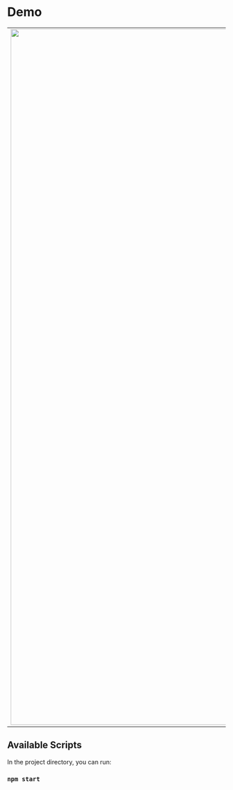 # Demo

| | | |
|:-------------------------:|:-------------------------:|:-------------------------:|
|<img width="1604" alt="screen shot 2017-08-07 at 12 18 15 pm" src="https://github.com/aak-301/Madmachines-Assignment/assets/76422079/a71e9d26-b823-4535-a2c3-e779584f18f7"> |<img width="1604" alt="screen shot 2017-08-07 at 12 18 15 pm" src="https://github.com/aak-301/Madmachines-Assignment/assets/76422079/b928d735-cccb-4e33-aa47-55dd455c880f"> |<img width="1604" alt="screen shot 2017-08-07 at 12 18 15 pm" src="https://github.com/aak-301/Madmachines-Assignment/assets/76422079/3ae3b9ec-7b73-4035-a5eb-3f82438ab3a5"> |


## Available Scripts

In the project directory, you can run:

### `npm start`
